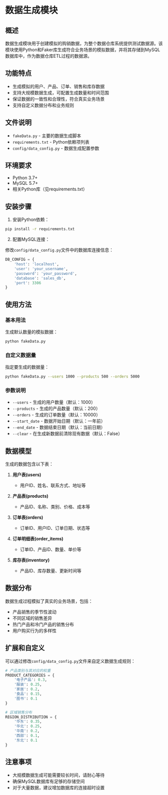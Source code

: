 # 数据生成模块

## 概述

数据生成模块用于创建模拟的购销数据，为整个数据仓库系统提供测试数据源。该模块使用Python和Faker库生成符合业务场景的模拟数据，并将其存储到MySQL数据库中，作为数据仓库ETL过程的数据源。

## 功能特点

- 生成模拟的用户、产品、订单、销售和库存数据
- 支持大规模数据生成，可配置生成数量和时间范围
- 保证数据的一致性和合理性，符合真实业务场景
- 支持自定义数据分布和业务规则

## 文件说明

- `fakeData.py` - 主要的数据生成脚本
- `requirements.txt` - Python依赖项列表
- `config/data_config.py` - 数据生成配置参数

## 环境要求

- Python 3.7+
- MySQL 5.7+
- 相关Python库（见requirements.txt）

## 安装步骤

1. 安装Python依赖：

```bash
pip install -r requirements.txt
```

2. 配置MySQL连接：

修改`config/data_config.py`文件中的数据库连接信息：

```python
DB_CONFIG = {
    'host': 'localhost',
    'user': 'your_username',
    'password': 'your_password',
    'database': 'sales_db',
    'port': 3306
}
```

## 使用方法

### 基本用法

生成默认数量的模拟数据：

```bash
python fakeData.py
```

### 自定义数据量

指定要生成的数据量：

```bash
python fakeData.py --users 1000 --products 500 --orders 5000
```

### 参数说明

- `--users` - 生成的用户数量（默认：1000）
- `--products` - 生成的产品数量（默认：200）
- `--orders` - 生成的订单数量（默认：10000）
- `--start_date` - 数据开始日期（默认：一年前）
- `--end_date` - 数据结束日期（默认：当前日期）
- `--clear` - 在生成新数据前清除现有数据（默认：False）

## 数据模型

生成的数据包含以下表：

1. **用户表(users)**
   - 用户ID、姓名、联系方式、地址等

2. **产品表(products)**
   - 产品ID、名称、类别、价格、成本等

3. **订单表(orders)**
   - 订单ID、用户ID、订单日期、状态等

4. **订单明细表(order_items)**
   - 订单ID、产品ID、数量、单价等

5. **库存表(inventory)**
   - 产品ID、库存数量、更新时间等

## 数据分布

数据生成过程模拟了真实的业务场景，包括：

- 产品销售的季节性波动
- 不同区域的销售差异
- 热门产品和冷门产品的销售分布
- 用户购买行为的多样性

## 扩展和自定义

可以通过修改`config/data_config.py`文件来自定义数据生成规则：

```python
# 产品类别与其对应的权重
PRODUCT_CATEGORIES = {
    '电子产品': 0.3,
    '服装': 0.25,
    '家居': 0.2,
    '食品': 0.15,
    '图书': 0.1
}

# 区域销售分布
REGION_DISTRIBUTION = {
    '华东': 0.35,
    '华北': 0.25,
    '华南': 0.2,
    '西部': 0.1,
    '东北': 0.1
}
```

## 注意事项

- 大规模数据生成可能需要较长时间，请耐心等待
- 确保MySQL数据库有足够的存储空间
- 对于大量数据，建议增加数据库的连接超时设置 